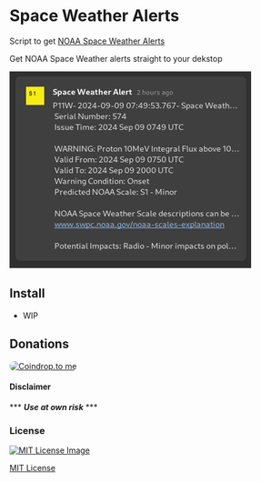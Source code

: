 # Space Weather Alerts
 
Script to get [NOAA Space Weather Alerts](https://www.swpc.noaa.gov/products/alerts-watches-and-warnings)

Get NOAA Space Weather alerts straight to your dekstop

<a href="https://raw.githubusercontent.com/tmiland/Space-Weather-Alerts/main/assets/desktop_alert_full.png">![desktop_alert_full](https://raw.githubusercontent.com/tmiland/Space-Weather-Alerts/main/assets/desktop_alert_full.png)</a>

## Install 

- WIP

## Donations
<a href="https://coindrop.to/tmiland" target="_blank"><img src="https://coindrop.to/embed-button.png" style="border-radius: 10px; height: 57px !important;width: 229px !important;" alt="Coindrop.to me"></img></a>

#### Disclaimer 

*** ***Use at own risk*** ***

### License

[![MIT License Image](https://upload.wikimedia.org/wikipedia/commons/thumb/0/0c/MIT_logo.svg/220px-MIT_logo.svg.png)](https://github.com/tmiland/Space-Weather-Alerts/blob/master/LICENSE)

[MIT License](https://github.com/tmiland/bible.sh/blob/master/LICENSE)